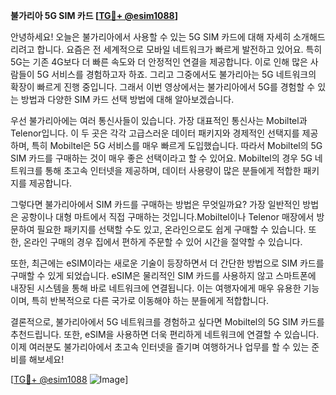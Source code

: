 **불가리아 5G SIM 카드 [[TG💪+ @esim1088](https://t.me/s/esim1088)]**

안녕하세요! 오늘은 불가리아에서 사용할 수 있는 5G SIM 카드에 대해 자세히 소개해드리려고 합니다. 요즘은 전 세계적으로 모바일 네트워크가 빠르게 발전하고 있어요. 특히 5G는 기존 4G보다 더 빠른 속도와 더 안정적인 연결을 제공합니다. 이로 인해 많은 사람들이 5G 서비스를 경험하고자 하죠. 그리고 그중에서도 불가리아는 5G 네트워크의 확장이 빠르게 진행 중입니다. 그래서 이번 영상에서는 불가리아에서 5G를 경험할 수 있는 방법과 다양한 SIM 카드 선택 방법에 대해 알아보겠습니다.

우선 불가리아에는 여러 통신사들이 있습니다. 가장 대표적인 통신사는 Mobiltel과 Telenor입니다. 이 두 곳은 각각 고급스러운 데이터 패키지와 경제적인 선택지를 제공하며, 특히 Mobiltel은 5G 서비스를 매우 빠르게 도입했습니다. 따라서 Mobiltel의 5G SIM 카드를 구매하는 것이 매우 좋은 선택이라고 할 수 있어요. Mobiltel의 경우 5G 네트워크를 통해 초고속 인터넷을 제공하며, 데이터 사용량이 많은 분들에게 적합한 패키지를 제공합니다.

그렇다면 불가리아에서 SIM 카드를 구매하는 방법은 무엇일까요? 가장 일반적인 방법은 공항이나 대형 마트에서 직접 구매하는 것입니다.Mobiltel이나 Telenor 매장에서 방문하여 필요한 패키지를 선택할 수도 있고, 온라인으로도 쉽게 구매할 수 있습니다. 또한, 온라인 구매의 경우 집에서 편하게 주문할 수 있어 시간을 절약할 수 있습니다.

또한, 최근에는 eSIM이라는 새로운 기술이 등장하면서 더 간단한 방법으로 SIM 카드를 구매할 수 있게 되었습니다. eSIM은 물리적인 SIM 카드를 사용하지 않고 스마트폰에 내장된 시스템을 통해 바로 네트워크에 연결됩니다. 이는 여행자에게 매우 유용한 기능이며, 특히 반복적으로 다른 국가로 이동해야 하는 분들에게 적합합니다.

결론적으로, 불가리아에서 5G 네트워크를 경험하고 싶다면 Mobiltel의 5G SIM 카드를 추천드립니다. 또한, eSIM을 사용하면 더욱 편리하게 네트워크에 연결할 수 있습니다. 이제 여러분도 불가리아에서 초고속 인터넷을 즐기며 여행하거나 업무를 할 수 있는 준비를 해보세요!

[[TG💪+ @esim1088](https://t.me/s/esim1088) ![Image](https://i.postimg.cc/Y0z9fWf4/image.png)]